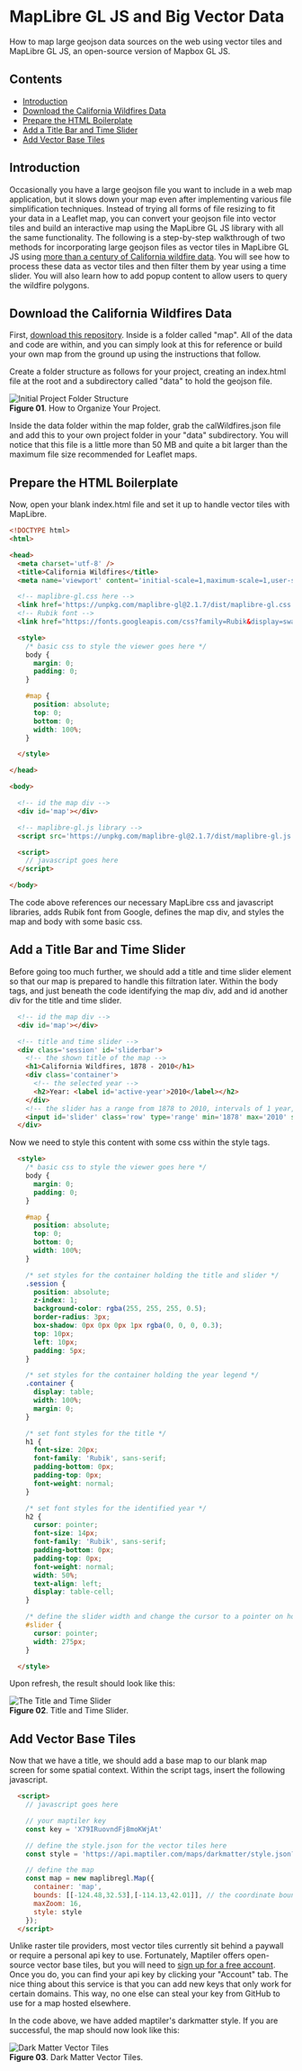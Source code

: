 # MapLibre GL JS and Big Vector Data
How to map large geojson data sources on the web using vector tiles and MapLibre GL JS, an open-source version of Mapbox GL JS.

## Contents

- [Introduction](#introduction)
- [Download the California Wildfires Data](#download-the-california-wildfires-data)
- [Prepare the HTML Boilerplate](#prepare-the-html-boilerplate)
- [Add a Title Bar and Time Slider](#add-a-title-bar-and-time-slider)
- [Add Vector Base Tiles](#add-vector-base-tiles)

## Introduction
Occasionally you have a large geojson file you want to include in a web map application, but it slows down your map even after implementing various file simplification techniques. Instead of trying all forms of file resizing to fit your data in a Leaflet map, you can convert your geojson file into vector tiles and build an interactive map using the MapLibre GL JS library with all the same functionality. The following is a step-by-step walkthrough of two methods for incorporating large geojson files as vector tiles in MapLibre GL JS using [more than a century of California wildfire data](https://services.gis.ca.gov/arcgis/rest/services/Environment/Wildfires/MapServer). You will see how to process these data as vector tiles and then filter them by year using a time slider. You will also learn how to add popup content to allow users to query the wildfire polygons.

## Download the California Wildfires Data
First, [download this repository](https://github.com/jebowe3/maplibre-gl-js-demo/archive/refs/heads/main.zip). Inside is a folder called "map". All of the data and code are within, and you can simply look at this for reference or build your own map from the ground up using the instructions that follow.

Create a folder structure as follows for your project, creating an index.html file at the root and a subdirectory called "data" to hold the geojson file.

![Initial Project Folder Structure](images/initial-proj-structure.PNG)  
**Figure 01**. How to Organize Your Project.

Inside the data folder within the map folder, grab the calWildfires.json file and add this to your own project folder in your "data" subdirectory. You will notice that this file is a little more than 50 MB and quite a bit larger than the maximum file size recommended for Leaflet maps.

## Prepare the HTML Boilerplate

Now, open your blank index.html file and set it up to handle vector tiles with MapLibre.

```HTML
<!DOCTYPE html>
<html>

<head>
  <meta charset='utf-8' />
  <title>California Wildfires</title>
  <meta name='viewport' content='initial-scale=1,maximum-scale=1,user-scalable=no' />

  <!-- maplibre-gl.css here -->
  <link href='https://unpkg.com/maplibre-gl@2.1.7/dist/maplibre-gl.css' rel='stylesheet' />
  <!-- Rubik font -->
  <link href="https://fonts.googleapis.com/css?family=Rubik&display=swap" rel="stylesheet">

  <style>
    /* basic css to style the viewer goes here */
    body {
      margin: 0;
      padding: 0;
    }

    #map {
      position: absolute;
      top: 0;
      bottom: 0;
      width: 100%;
    }

  </style>

</head>

<body>

  <!-- id the map div -->
  <div id='map'></div>

  <!-- maplibre-gl.js library -->
  <script src='https://unpkg.com/maplibre-gl@2.1.7/dist/maplibre-gl.js'></script>

  <script>
    // javascript goes here
  </script>

</body>  
```

The code above references our necessary MapLibre css and javascript libraries, adds Rubik font from Google, defines the map div, and styles the map and body with some basic css.

## Add a Title Bar and Time Slider

Before going too much further, we should add a title and time slider element so that our map is prepared to handle this filtration later. Within the body tags, and just beneath the code identifying the map div, add and id another div for the title and time slider.

```html
  <!-- id the map div -->
  <div id='map'></div>

  <!-- title and time slider -->
  <div class='session' id='sliderbar'>
    <!-- the shown title of the map -->
    <h1>California Wildfires, 1878 - 2010</h1>
    <div class='container'>
      <!-- the selected year -->
      <h2>Year: <label id='active-year'>2010</label></h2>
    </div>
    <!-- the slider has a range from 1878 to 2010, intervals of 1 year, and an initial value of 2010 -->
    <input id='slider' class='row' type='range' min='1878' max='2010' step='1' value='2010' />
  </div>
```

Now we need to style this content with some css within the style tags.

```HTML
  <style>
    /* basic css to style the viewer goes here */
    body {
      margin: 0;
      padding: 0;
    }

    #map {
      position: absolute;
      top: 0;
      bottom: 0;
      width: 100%;
    }

    /* set styles for the container holding the title and slider */
    .session {
      position: absolute;
      z-index: 1;
      background-color: rgba(255, 255, 255, 0.5);
      border-radius: 3px;
      box-shadow: 0px 0px 0px 1px rgba(0, 0, 0, 0.3);
      top: 10px;
      left: 10px;
      padding: 5px;
    }

    /* set styles for the container holding the year legend */
    .container {
      display: table;
      width: 100%;
      margin: 0;
    }

    /* set font styles for the title */
    h1 {
      font-size: 20px;
      font-family: 'Rubik', sans-serif;
      padding-bottom: 0px;
      padding-top: 0px;
      font-weight: normal;
    }

    /* set font styles for the identified year */
    h2 {
      cursor: pointer;
      font-size: 14px;
      font-family: 'Rubik', sans-serif;
      padding-bottom: 0px;
      padding-top: 0px;
      font-weight: normal;
      width: 50%;
      text-align: left;
      display: table-cell;
    }

    /* define the slider width and change the cursor to a pointer on hover */
    #slider {
      cursor: pointer;
      width: 275px;
    }

  </style>
```

Upon refresh, the result should look like this:

![The Title and Time Slider](images/title.PNG)  
**Figure 02**. Title and Time Slider.

## Add Vector Base Tiles

Now that we have a title, we should add a base map to our blank map screen for some spatial context. Within the script tags, insert the following javascript.

```html
  <script>
    // javascript goes here

    // your maptiler key
    const key = 'X79IRuovndFj8moKWjAt'

    // define the style.json for the vector tiles here
    const style = 'https://api.maptiler.com/maps/darkmatter/style.json?key=' + key

    // define the map
    const map = new maplibregl.Map({
      container: 'map',
      bounds: [[-124.48,32.53],[-114.13,42.01]], // the coordinate boundaries of California
      maxZoom: 16,
      style: style
    });
  </script>
```

Unlike raster tile providers, most vector tiles currently sit behind a paywall or require a personal api key to use. Fortunately, Maptiler offers open-source vector base tiles, but you will need to [sign up for a free account](https://cloud.maptiler.com/maps/). Once you do, you can find your api key by clicking your "Account" tab. The nice thing about this service is that you can add new keys that only work for certain domains. This way, no one else can steal your key from GitHub to use for a map hosted elsewhere.

In the code above, we have added maptiler's darkmatter style. If you are successful, the map should now look like this:

![Dark Matter Vector Tiles](images/cal-dm.PNG)  
**Figure 03**. Dark Matter Vector Tiles.
